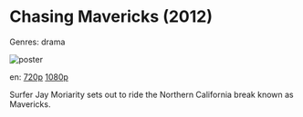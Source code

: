 # Chasing Mavericks (2012)

Genres: drama

![poster](http://image.tmdb.org/t/p/w500/lYxXNWpUZ92Lp7QGCawKqRLPVRp.jpg)

en:
  [720p](magnet:?xt=urn:btih:3AB6A5C5A1F59F4CB00C726A2594040E8627E7FD&tr=udp://glotorrents.pw:6969/announce&tr=udp://tracker.opentrackr.org:1337/announce&tr=udp://torrent.gresille.org:80/announce&tr=udp://tracker.openbittorrent.com:80&tr=udp://tracker.coppersurfer.tk:6969&tr=udp://tracker.leechers-paradise.org:6969&tr=udp://p4p.arenabg.ch:1337&tr=udp://tracker.internetwarriors.net:1337)
  [1080p](magnet:?xt=urn:btih:2748F1469173BB9279539839144FCF78C092F148&tr=udp://glotorrents.pw:6969/announce&tr=udp://tracker.opentrackr.org:1337/announce&tr=udp://torrent.gresille.org:80/announce&tr=udp://tracker.openbittorrent.com:80&tr=udp://tracker.coppersurfer.tk:6969&tr=udp://tracker.leechers-paradise.org:6969&tr=udp://p4p.arenabg.ch:1337&tr=udp://tracker.internetwarriors.net:1337)
  


Surfer Jay Moriarity sets out to ride the Northern California break known as Mavericks.